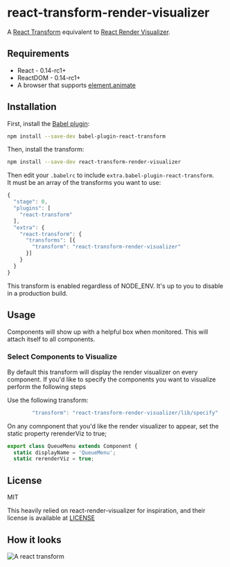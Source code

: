 # react-transform-render-visualizer

A [React Transform](https://github.com/gaearon/babel-plugin-react-transform) equivalent to [React Render Visualizer](https://github.com/redsunsoft/react-render-visualizer).

## Requirements
* React - 0.14-rc1+
* ReactDOM - 0.14-rc1+
* A browser that supports [element.animate](http://caniuse.com/#feat=web-animation)

## Installation

First, install the [Babel plugin](https://github.com/gaearon/babel-plugin-react-transform):

```sh
npm install --save-dev babel-plugin-react-transform
```

Then, install the transform:

```sh
npm install --save-dev react-transform-render-visualizer
```

Then edit your `.babelrc` to include `extra.babel-plugin-react-transform`.  
It must be an array of the transforms you want to use:

```js
{
  "stage": 0,
  "plugins": [
    "react-transform"
  ],
  "extra": {
    "react-transform": {
      "transforms": [{
        "transform": "react-transform-render-visualizer"
      }]
    }
  }
}
```

This transform is enabled regardless of NODE_ENV. It's up to you to disable in
a production build.

## Usage
Components will show up with a helpful box when monitored. This will attach itself to all components.

### Select Components to Visualize
By default this transform will display the render visualizer on every component. If you'd like to specify the components you want to visualize perform the following steps

Use the following transform:
```js
        "transform": "react-transform-render-visualizer/lib/specify"
```

On any comnponent that you'd like the render visualizer to appear, set the static property rerenderViz to true;
```js
export class QueueMenu extends Component {
  static displayName = 'QueueMenu';
  static rerenderViz = true;
```


## License
MIT

This heavily relied on react-render-visualizer for inspiration, and their license is available at [LICENSE](https://github.com/redsunsoft/react-render-visualizer/blob/master/LICENSE)

## How it looks
![A react transform](http://i.imgur.com/wMJbq28.gif)
